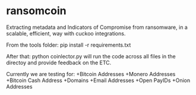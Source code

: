 # ransomcoin
Extracting metadata and Indicators of Compromise from ransomware, in a scalable, efficient, way with cuckoo integrations.

From the tools folder:
pip install -r requirements.txt

After that: python coinlector.py will run the code across all files in the directoy and provide feedback on the ETC.

Currently we are testing for:
+Bitcoin Addresses
+Monero Addresses
+Bitcoin Cash Address
+Domains
+Email Addresses
+Open PayIDs
+Onion Addresses
